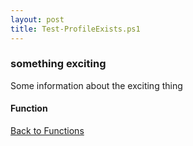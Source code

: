 ```yaml
---
layout: post
title: Test-ProfileExists.ps1
---
```


### something exciting

Some information about the exciting thing

#### Function

<script src="https://gist-it.appspot.com/github.com/BanterBoy/scripts-blog/blob/master/PowerShell/functions/Test-ProfileExists.ps1" crossorigin="anonymous"></script>

<a href="/menu/_pages/functions.html">Back to Functions</a>
